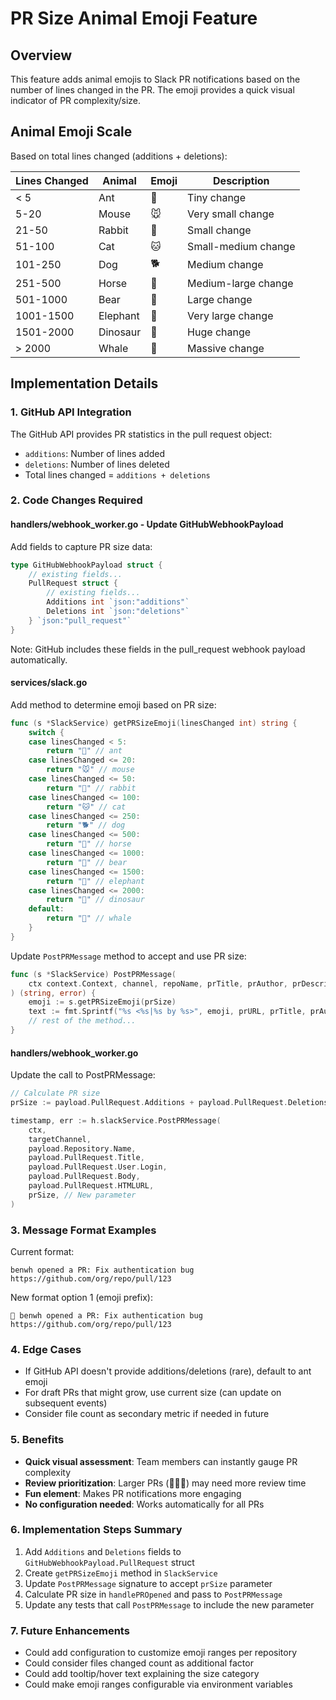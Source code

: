 # PR Size Animal Emoji Feature

## Overview

This feature adds animal emojis to Slack PR notifications based on the number of lines changed in the PR. The emoji provides a quick visual indicator of PR complexity/size.

## Animal Emoji Scale

Based on total lines changed (additions + deletions):

| Lines Changed | Animal | Emoji | Description |
|--------------|--------|-------|-------------|
| < 5 | Ant | 🐜 | Tiny change |
| 5-20 | Mouse | 🐭 | Very small change |
| 21-50 | Rabbit | 🐰 | Small change |
| 51-100 | Cat | 🐱 | Small-medium change |
| 101-250 | Dog | 🐕 | Medium change |
| 251-500 | Horse | 🐴 | Medium-large change |
| 501-1000 | Bear | 🐻 | Large change |
| 1001-1500 | Elephant | 🐘 | Very large change |
| 1501-2000 | Dinosaur | 🦕 | Huge change |
| > 2000 | Whale | 🐋 | Massive change |

## Implementation Details

### 1. GitHub API Integration

The GitHub API provides PR statistics in the pull request object:

- `additions`: Number of lines added
- `deletions`: Number of lines deleted
- Total lines changed = `additions + deletions`

### 2. Code Changes Required

#### handlers/webhook_worker.go - Update GitHubWebhookPayload

Add fields to capture PR size data:

```go
type GitHubWebhookPayload struct {
    // existing fields...
    PullRequest struct {
        // existing fields...
        Additions int `json:"additions"`
        Deletions int `json:"deletions"`
    } `json:"pull_request"`
}
```

Note: GitHub includes these fields in the pull_request webhook payload automatically.

#### services/slack.go

Add method to determine emoji based on PR size:

```go
func (s *SlackService) getPRSizeEmoji(linesChanged int) string {
    switch {
    case linesChanged < 5:
        return "🐜" // ant
    case linesChanged <= 20:
        return "🐭" // mouse
    case linesChanged <= 50:
        return "🐰" // rabbit
    case linesChanged <= 100:
        return "🐱" // cat
    case linesChanged <= 250:
        return "🐕" // dog
    case linesChanged <= 500:
        return "🐴" // horse
    case linesChanged <= 1000:
        return "🐻" // bear
    case linesChanged <= 1500:
        return "🐘" // elephant
    case linesChanged <= 2000:
        return "🦕" // dinosaur
    default:
        return "🐋" // whale
    }
}
```

Update `PostPRMessage` method to accept and use PR size:

```go
func (s *SlackService) PostPRMessage(
    ctx context.Context, channel, repoName, prTitle, prAuthor, prDescription, prURL string, prSize int,
) (string, error) {
    emoji := s.getPRSizeEmoji(prSize)
    text := fmt.Sprintf("%s <%s|%s by %s>", emoji, prURL, prTitle, prAuthor)
    // rest of the method...
}
```

#### handlers/webhook_worker.go

Update the call to PostPRMessage:

```go
// Calculate PR size
prSize := payload.PullRequest.Additions + payload.PullRequest.Deletions

timestamp, err := h.slackService.PostPRMessage(
    ctx,
    targetChannel,
    payload.Repository.Name,
    payload.PullRequest.Title,
    payload.PullRequest.User.Login,
    payload.PullRequest.Body,
    payload.PullRequest.HTMLURL,
    prSize, // New parameter
)
```

### 3. Message Format Examples

Current format:

```
benwh opened a PR: Fix authentication bug
https://github.com/org/repo/pull/123
```

New format option 1 (emoji prefix):

```
🐜 benwh opened a PR: Fix authentication bug
https://github.com/org/repo/pull/123
```

### 4. Edge Cases

- If GitHub API doesn't provide additions/deletions (rare), default to ant emoji
- For draft PRs that might grow, use current size (can update on subsequent events)
- Consider file count as secondary metric if needed in future

### 5. Benefits

- **Quick visual assessment**: Team members can instantly gauge PR complexity
- **Review prioritization**: Larger PRs (🐘🦕🐋) may need more review time
- **Fun element**: Makes PR notifications more engaging
- **No configuration needed**: Works automatically for all PRs

### 6. Implementation Steps Summary

1. Add `Additions` and `Deletions` fields to `GitHubWebhookPayload.PullRequest` struct
2. Create `getPRSizeEmoji` method in `SlackService`
3. Update `PostPRMessage` signature to accept `prSize` parameter
4. Calculate PR size in `handlePROpened` and pass to `PostPRMessage`
5. Update any tests that call `PostPRMessage` to include the new parameter

### 7. Future Enhancements

- Could add configuration to customize emoji ranges per repository
- Could consider files changed count as additional factor
- Could add tooltip/hover text explaining the size category
- Could make emoji ranges configurable via environment variables

